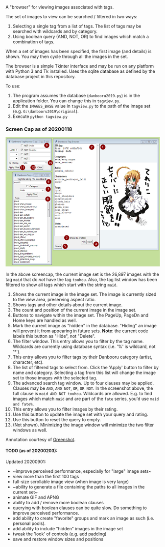 
A "browser" for viewing images associated with tags.

The set of images to view can be searched / filtered in two ways:
1. Selecting a single tag from a list of tags. The list of tags may be searched with wildcards and by category.
2. Using boolean query (AND, NOT, OR) to find images which match a combination of tags.

When a set of images has been specified, the first image (and details) is shown. You may then cycle through all
the images in the set.

The browser is a simple Tkinter interface and may be run on any platform with Python 3 and Tk installed. Uses the sqlite 
database as defined by the database project in this repository.

To use:
1. The program assumes the database (`danbooru2019.py`) is in the application folder. You can change this in `tagview.py`.
2. Edit the `IMAGES_BASE` value in `tagview.py` to the path of the image set (e.g. `G:\danbooru2019\original`).
3. Execute `python tagview.py`

### Screen Cap as of 20200118

![annotated screen cap](screencap_anno.png)

In the above screencap, the current image set is the 26,897 images with the tag `maid` that do _not_ have the tag `touhou`. Also, 
the tag list window has been filtered to show all tags which start with the string `maid`.

1. Shows the current image in the image set. The image is currently sized to the view area, preserving aspect ratio.
2. Shows tags and other details about the current image.
3. The count and position of the current image in the image set.
4. Buttons to navigate within the image set. The PageUp, PageDn and Home keys are handled as well.
5. Mark the current image as "hidden" in the database. "Hiding" an image will prevent it from appearing in future sets. **Note**: 
the current code labels this button as "Hide", not "Delete".
6. The filter window. This entry allows you to filter by the tag name. Wildcards are currently
   using database syntax (i.e. '%' is wildcard, not '*').
7. This entry allows you to filter tags by their Danbooru category (artist, character, etc).
8. The list of filtered tags to select from. Click the 'Apply' button to filter by name and category. Selecting a tag
   from this list will change the image set to those images with the selected tag.
9. The advanced search tag window. Up to four clauses may be applied. Clauses may be `AND`, `AND NOT`, `OR`, `OR NOT`.
   In the screenshot above, the full clause is `maid AND NOT touhou`. Wildcards are allowed. E.g. to find images which match 
   `maid` and are part of the `fate` series, you'd use `maid and fate%`.
10. This entry allows you to filter images by their rating.
11. Use this button to update the image set with your query and rating.
12. Use this button to reset the query to empty.
13. (Not shown). Minimizing the image window will minimize the two filter windows as well.

Annotation courtesy of [Greenshot](https://getgreenshot.org/).

#### TODO (as of 20200203):
Updated 20200901:
- ~improve perceived performance, especially for "large" image sets~
- view more than the first 100 tags
- full-size scrollable image view (when image is very large)
- ~ability to generate a file containing the paths to all images in the current set~
- animate GIF and APNG
- ability to add / remove more boolean clauses
- querying with boolean clauses can be quite slow. Do something to improve perceived performance.
- add ability to create "favorite" groups and mark an image as such (i.e. personal pools).
- add ability to include "hidden" images in the image set
- tweak the 'look' of controls (e.g. add padding)
- save and restore window sizes and positions
